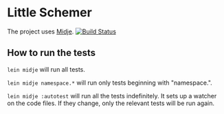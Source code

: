 # Little Schemer

The project uses [Midje](https://github.com/marick/Midje/). [![Build Status](https://secure.travis-ci.org/vvgomes/little-schemer.png)](http://travis-ci.org/vvgomes/little-schemer)

## How to run the tests

`lein midje` will run all tests.

`lein midje namespace.*` will run only tests beginning with "namespace.".

`lein midje :autotest` will run all the tests indefinitely. It sets up a
watcher on the code files. If they change, only the relevant tests will be
run again.
